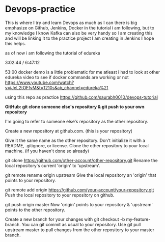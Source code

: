 # Devops-practice
This is where I try and learn Devops as much as I can
there is big emphasize on Github, Jenkins, Docker in the tutorial i am following, but to my knowledge I know Kafka can also be very handy
so I am creating this and will be linking it to the practice project I am creating in Jenkins
I hope this helps.

as of now i am following the tutorial of edureka


3:02:44 / 6:47:12

53:00 docker demo
is a little problematic for me atleast i had to look at other edureka video to see
if docker commands are working or not
https://www.youtube.com/watch?v=iJeL2tOFfvM&t=1210s&ab_channel=edureka%21

using this repo as practice
https://github.com/saurabh0010/devops-tutorial



**GitHub: git clone someone else's repository & git push to your own repository**

I'm going to refer to someone else's repository as the other repository.

Create a new repository at github.com. (this is your repository)

Give it the same name as the other repository.
Don't initialize it with a README, .gitignore, or license.
Clone the other repository to your local machine. (if you haven't done so already)

git clone https://github.com/other-account/other-repository.git
Rename the local repository's current 'origin' to 'upstream'.

git remote rename origin upstream
Give the local repository an 'origin' that points to your repository.

git remote add origin https://github.com/your-account/your-repository.git
Push the local repository to your repository on github.

git push origin master
Now 'origin' points to your repository & 'upstream' points to the other repository.

Create a new branch for your changes with git checkout -b my-feature-branch.
You can git commit as usual to your repository.
Use git pull upstream master to pull changes from the other repository to your master branch.

